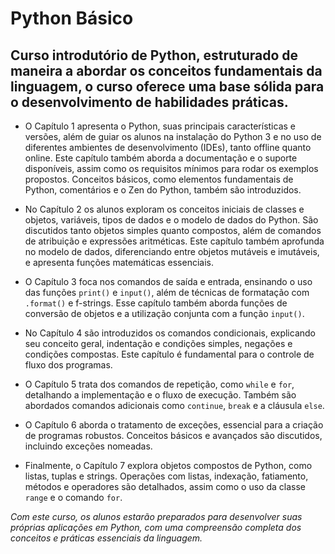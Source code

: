 # Python Básico

## Curso introdutório de Python, estruturado de maneira a abordar os conceitos fundamentais da linguagem, o curso oferece uma base sólida para o desenvolvimento de habilidades práticas.

- O Capítulo 1 apresenta o Python, suas principais características e versões, além de guiar os alunos na instalação do Python 3 e no uso de diferentes ambientes de desenvolvimento (IDEs), tanto offline quanto online. Este capítulo também aborda a documentação e o suporte disponíveis, assim como os requisitos mínimos para rodar os exemplos propostos. Conceitos básicos, como elementos fundamentais de Python, comentários e o Zen do Python, também são introduzidos.

-  No Capítulo 2 os alunos exploram os conceitos iniciais de classes e objetos, variáveis, tipos de dados e o modelo de dados do Python. São discutidos tanto objetos simples quanto compostos, além de comandos de atribuição e expressões aritméticas. Este capítulo também aprofunda no modelo de dados, diferenciando entre objetos mutáveis e imutáveis, e apresenta funções matemáticas essenciais.

- O Capítulo 3 foca nos comandos de saída e entrada, ensinando o uso das funções `print()` e `input()`, além de técnicas de formatação com `.format()` e f-strings. Esse capítulo também aborda funções de conversão de objetos e a utilização conjunta com a função `input()`.

- No Capítulo 4 são introduzidos os comandos condicionais, explicando seu conceito geral, indentação e condições simples, negações e condições compostas. Este capítulo é fundamental para o controle de fluxo dos programas.

- O Capítulo 5 trata dos comandos de repetição, como `while` e `for`, detalhando a implementação e o fluxo de execução. Também são abordados comandos adicionais como `continue`, `break` e a cláusula `else`.

- O Capítulo 6 aborda o tratamento de exceções, essencial para a criação de programas robustos. Conceitos básicos e avançados são discutidos, incluindo exceções nomeadas.

- Finalmente, o Capítulo 7 explora objetos compostos de Python, como listas, tuplas e strings. Operações com listas, indexação, fatiamento, métodos e operadores são detalhados, assim como o uso da classe `range` e o comando `for`.

_Com este curso, os alunos estarão preparados para desenvolver suas próprias aplicações em Python, com uma compreensão completa dos conceitos e práticas essenciais da linguagem._
